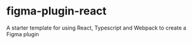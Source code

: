 # figma-plugin-react
A starter template for using React, Typescript and Webpack to create a Figma plugin

